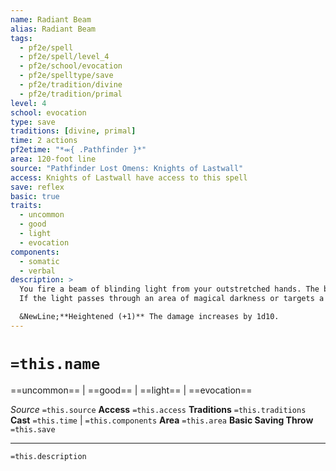 ```yaml
---
name: Radiant Beam
alias: Radiant Beam
tags:
  - pf2e/spell
  - pf2e/spell/level_4
  - pf2e/school/evocation
  - pf2e/spelltype/save
  - pf2e/tradition/divine
  - pf2e/tradition/primal
level: 4
school: evocation
type: save
traditions: [divine, primal]
time: 2 actions
pf2etime: "*⬺{ .Pathfinder }*"
area: 120-foot line
source: "Pathfinder Lost Omens: Knights of Lastwall"
access: Knights of Lastwall have access to this spell
save: reflex
basic: true
traits:
  - uncommon
  - good
  - light
  - evocation
components:
  - somatic
  - verbal
description: >
  You fire a beam of blinding light from your outstretched hands. The beam deals 5d10 good damage. On a failed saving throw, a creature becomes [[Dazzled]] for 1 round, or dazzled for 4 rounds on a critical failure.
  If the light passes through an area of magical darkness or targets a creature affected by magical darkness, radiant beam attempts to counteract the darkness. If you need to determine whether the light passes through an area of darkness, draw a line between yourself and the target.

  &NewLine;**Heightened (+1)** The damage increases by 1d10.
---
```

# `=this.name`
==uncommon== | ==good== | ==light== | ==evocation==

*Source* `=this.source`
**Access** `=this.access`
**Traditions** `=this.traditions`
**Cast** `=this.time` | `=this.components`
**Area** `=this.area`
**Basic Saving Throw** `=this.save`

***
`=this.description`